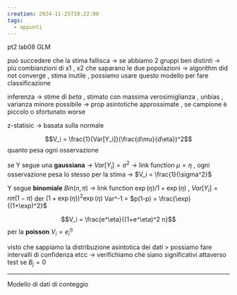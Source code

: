 ```yaml
---
creation: 2024-11-25T10:22:00
tags:
  - appunti
---
```

pt2 lab08 GLM

può succedere che la stima fallisca -> se abbiamo 2 gruppi ben distinti -> più combianzioni di x1 , x2 che saparano le due popolazioni -> algorithm did not converge , stima inutile , possiamo usare questo modello per fare classificazione 

inferenza -> stime di *beta* , stimato con massima verosimiglianza , unbias , varianza minore possibile -> prop asintotiche approssimate , se campione è piccolo o sfortunato worse 

z-statisic -> basata sulla normale 

$$V_i = \frac{1}{Var[Y_i]}(\frac{d\mu}{d\eta})^2$$
quanto pesa ogni osservazione 

se Y segue una **gaussiana** -> $Var[Y_i] = \sigma^2$  -> link function $\mu = \eta$ , ogni osservazione pesa lo stesso per la stima -> $V_i = \frac{1}{\sigma^2}$

Y segue **binomiale** $Bin(n,\pi)$ -> link function $\exp(\eta)/1+\exp(\eta)$ , $Var[Y_i] = n\pi(1-\pi)$ 
der $(1+\exp(\eta))^2\exp(\eta)$ 
Var^-1 = $p(1-p) = \frac{\exp}{(1+\exp)^2}$ 

$$V_i = \frac{e^\eta}{(1+e^\eta)^2 n}$$
per la **poisson** $V_i = e^\eta_i$ 

visto che sappiamo la distribuzione asintotica dei dati > possiamo fare intervalli di confidenza etcc -> verifichiamo che siano significativi attaverso test se $B_j = 0$ 

---
Modello di dati di conteggio 
